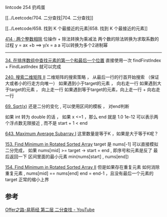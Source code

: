 lintcode 254 扔鸡蛋

[[../Leetcode/704. 二分查找|704. 二分查找]]

[[../Leetcode/658. 找到 K 个最接近的元素|658. 找到 K 个最接近的元素]]

[414 · 两个整数相除](https://www.lintcode.com/problem/414/)
位操作 + 除法转换为乘减法
两个数的除法转换为求取系数的过程
y = ax +b  ==> y/x = a
a 可以转换为多个2进制幂

---


[34. 在排序数组中查找元素的第一个和最后一个位置](https://leetcode.cn/problems/find-first-and-last-position-of-element-in-sorted-array/)
直接使用一次 findFirstIndex + FindLastIndex 就可以完成


[240. 搜索二维矩阵 II](https://leetcode.cn/problems/search-a-2d-matrix-ii/)
二维矩阵的搜索策略 ， 从最后一行的行首开始搜索 （保证大或者小的行走方向唯一）
如果遇到小于target的元素 ， 向右走一行
如果遇到大于target的元素 ， 向上走一行
如果遇到等于target的元素，向上走一行 + 向右走一行


[69. Sqrt(x)](https://leetcode.com/problems/sqrtx/)
还是二分的变化 , 可以使用区间的模板 ， 对end判断

如果 int 转为  double 的话  ， 如果 x <=1 ，那么 end 就是 1.0
1e-12 可以表示两个浮点数无限接近 , 而不是 start + 1 < end 

[643. Maximum Average Subarray I](https://leetcode.com/problems/maximum-average-subarray-i/)
这里数量是等于K ，如果是大于等于K呢？


[153. Find Minimum in Rotated Sorted Array](https://leetcode.com/problems/find-minimum-in-rotated-sorted-array/)
target 是 nums[-1]
可以直接模拟二分完成， 如果 nums[mid] >= target  -> start = end , 即序号和元素是反了
最后返回一下 区间里面的最小元素 min(nums[start] , nums[end])



[154. Find Minimum in Rotated Sorted Array II](https://leetcode.com/problems/find-minimum-in-rotated-sorted-array-ii/)
但是如果存在重复元素
如何消除重复元素 , nums[mid] == nums[end] end = end-1 ，且没有最后一个元素的target
正常的缩小上界




## 参考
[Offer之路-易筋经 第二层 二分查找 - YouTube](https://www.youtube.com/watch?v=vFY1XYEwMBw&t=1552s&ab_channel=Talentland-%E7%AE%97%E6%B3%95%E7%8E%8B%E5%9B%BD)
